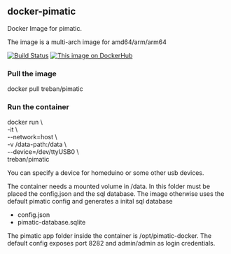 ## docker-pimatic

Docker Image for pimatic.

The image is a multi-arch image for amd64/arm/arm64

[![Build Status](https://travis-ci.org/treban/docker-pimatic.svg?branch=master)](https://travis-ci.org/treban/docker-pimatic)
[![This image on DockerHub](https://img.shields.io/docker/pulls/treban/pimatic.svg)](https://hub.docker.com/r/treban/pimatic/)


### Pull the image

docker pull treban/pimatic

### Run the container

docker run \\ \
   -it \\ \
   --network=host \\ \
   -v /data-path:/data \\ \
   --device=/dev/ttyUSB0 \\ \
   treban/pimatic

You can specify a device for homeduino or some other usb devices.

The container needs a mounted volume in /data.
In this folder must be placed the config.json and the sql database.
The image otherwise uses the default pimatic config and 
generates a inital sql database

- config.json
- pimatic-database.sqlite

The pimatic app folder inside the container is /opt/pimatic-docker.
The default config exposes port 8282 and admin/admin as login credentials.
